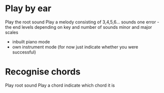 # Play by ear
Play the root sound 
Play a melody consisting of 3,4,5,6... sounds
one error - the end
levels depending on key and number of sounds
minor and major scales

+ inbuilt piano mode
+ own instrument mode (for now just indicate whether you were successful)

# Recognise chords
Play root sound
Play a chord
indicate which chord it is
